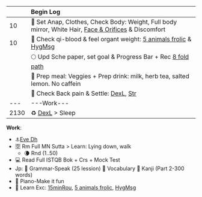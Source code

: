 |       | Begin Log                                                       |
| :------- | :------------------------------------------------------------------------ |
| 10 | :muscle: Set Anap, Clothes, Check Body: Weight, Full body mirror, White Hair, [Face & Orifices](https://github.com/ThanhNguyen24590/Process/blob/main/Body/HygMsg.md) & Discomfort |
| 10 | :seedling: Check qi-blood & feel organt weight: [5 animals frolic](https://github.com/ThanhNguyen24590/Process/blob/main/Body/5-Animals.md) & [HygMsg](https://github.com/ThanhNguyen24590/Process/blob/main/Body/HygMsg.md) |
|          | :full_moon: Upd Sche paper, set goal & Progress Bar + Rec [8 fold path](https://github.com/ThanhNguyen24590/Process/blob/main/README.md) |
|          | :mushroom: Prep meal: Veggies + Prep drink: milk, herb tea, salted lemon. No caffein  |
|          | :seedling: Check Back pain & Settle: [DexL](https://github.com/ThanhNguyen24590/Process/blob/main/Body/DexL.md), [Str](https://github.com/ThanhNguyen24590/Process/blob/main/Body/Str.md) |
| --- | ---Work--- |
| 2130  |  :recycle: [DexL](https://github.com/ThanhNguyen24590/Process/blob/main/Body/DexL.md) > Sleep |

**Work**:
+ :anchor:[Eve Dh](https://www.dhammatalks.org/audio/evening/) 
+ :u7a7a: Rm Full MN Sutta > Learn: Lying down, walk
  + :waning_crescent_moon: Rnd (1..50)
+ :computer: Read Full ISTQB Bok + Crs + Mock Test
+ Jp: :fallen_leaf: Grammar-Speak (25 lession) :cherry_blossom: Vocabulary :mount_fuji: Kanji (Part 2-300 words)
+ :musical_keyboard: Piano-Make it fun  
+ :muscle: Learn Exc: [15minRou](https://github.com/ThanhNguyen24590/Process/blob/main/Body/15minRou.md), [5 animals frolic](https://github.com/ThanhNguyen24590/Process/blob/main/Body/5-Animals.md), [HygMsg](https://github.com/ThanhNguyen24590/Process/blob/main/Body/HygMsg.md)








